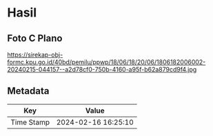 # Hasil

## Foto C Plano

https://sirekap-obj-formc.kpu.go.id/40bd/pemilu/ppwp/18/06/18/20/06/1806182006002-20240215-044157--a2d78cf0-750b-4160-a95f-b62a879cd9f4.jpg


## Metadata

| Key        | Value               |
| ---------- | ------------------- |
| Time Stamp | 2024-02-16 16:25:10 |



